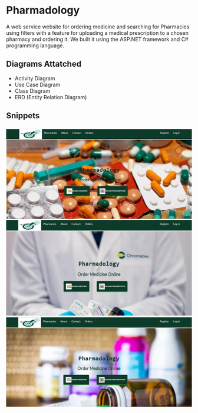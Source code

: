 # Pharmadology
A web service website for ordering medicine and searching for Pharmacies using filters with a feature for uploading a medical prescription to a chosen pharmacy and ordering it. We built it using the ASP.NET framework and C# programming language.


## Diagrams Attatched
* Activity Diagram
* Use Case Diagram
* Class Diagram
* ERD (Entity Relation Diagram)

## Snippets
### 
![image](images/2.PNG)
![image](images/1.PNG)
![image](images/3.PNG)
